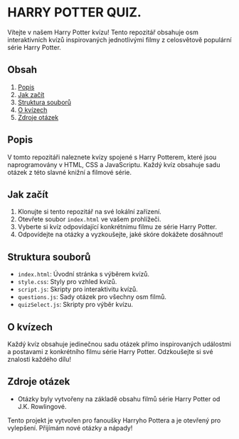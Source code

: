  # HARRY POTTER QUIZ.
                                                                                                                                                                                
                                                                                                                                                                            

Vítejte v našem Harry Potter kvízu! Tento repozitář obsahuje osm interaktivních kvízů inspirovaných jednotlivými filmy z celosvětově populární série Harry Potter.

## Obsah

1. [Popis](#popis)
2. [Jak začít](#jak-začít)
3. [Struktura souborů](#struktura-souborů)
4. [O kvízech](#o-kvízech)
4. [Zdroje otázek](#zdroje-otázek)


## Popis

V tomto repozitáři naleznete kvízy spojené s Harry Potterem, které jsou naprogramovány v HTML, CSS a JavaScriptu. Každý kvíz obsahuje sadu otázek z této slavné knižní a filmové série.

## Jak začít

1. Klonujte si tento repozitář na své lokální zařízení.
2. Otevřete soubor `index.html` ve vašem prohlížeči.
3. Vyberte si kvíz odpovídající konkrétnímu filmu ze série Harry Potter.
4. Odpovídejte na otázky a vyzkoušejte, jaké skóre dokážete dosáhnout!

## Struktura souborů

- `index.html`: Úvodní stránka s výběrem kvízů.
- `style.css`: Styly pro vzhled kvízů.
- `script.js`: Skripty pro interaktivitu kvízů.
- `questions.js`: Sady otázek pro všechny osm filmů.
- `quizSelect.js`: Skripty pro výběr kvízu.

## O kvízech

Každý kvíz obsahuje jedinečnou sadu otázek přímo inspirovaných událostmi a postavami z konkrétního filmu série Harry Potter. Odzkoušejte si své znalosti každého dílu!

## Zdroje otázek

- Otázky byly vytvořeny na základě obsahu filmů série Harry Potter od J.K. Rowlingové.





Tento projekt je vytvořen pro fanoušky Harryho Pottera a je otevřený pro vylepšení. Přijímám nové otázky a nápady!

